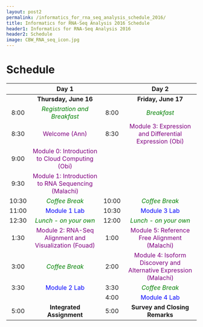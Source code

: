 ```yaml
---
layout: post2
permalink: /informatics_for_rna_seq_analysis_schedule_2016/
title: Informatics for RNA-Seq Analysis 2016 Schedule
header1: Informatics for RNA-Seq Analysis 2016
header2: Schedule
image: CBW_RNA_seq_icon.jpg
---
```


# Schedule

| | **Day 1** | | **Day 2** |
| :---: | :---: | :---: | :---: |
| | **Thursday, June 16** | | **Friday, June 17** |
| 8:00 | <font color="green">*Registration and Breakfast*</font> | 8:00 | <font color="green">*Breakfast*</font> |
| 8:30 | <font color="purple">Welcome (Ann)</font> | 8:30 | <font color="purple">Module 3: Expression and Differential Expression (Obi)</font> |
| 9:00 | <font color="purple">Module 0: Introduction to Cloud Computing (Obi)</font> | | |
| 9:30 | <font color="purple">Module 1: Introduction to RNA Sequencing (Malachi)</font> | | |
| 10:30 | <font color="green">*Coffee Break*</font> | 10:00 | <font color="green">*Coffee Break*</font> |
| 11:00 |  <font color="blue">Module 1 Lab</font> | 10:30 |  <font color="blue">Module 3 Lab</font> |
| 12:30 | <font color="green">*Lunch - on your own*</font> | 12:00 | <font color="green">*Lunch - on your own*</font> |
| 1:30 |  <font color="purple">Module 2: RNA-Seq Alignment and Visualization (Fouad)</font> | 1:00 | <font color="purple">Module 5: Reference Free Alignment (Malachi)</font> |
| 3:00 | <font color="green">*Coffee Break*</font> | 2:00 | <font color="purple">Module 4: Isoform Discovery and Alternative Expression (Malachi)</font> |
| 3:30 |  <font color="blue">Module 2 Lab</font> | 3:30 | <font color="green">*Coffee Break*</font> |
| | | 4:00 | <font color="blue">Module 4 Lab</font> |
| 5:00 | **Integrated Assignment** | 5:00 | **Survey and Closing Remarks** |

